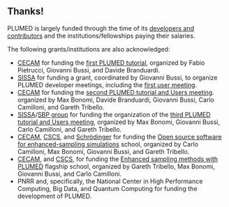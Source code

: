 Thanks!
-----------------------------

PLUMED is largely funded through the time of its [developers and contributors](/people) and the institutions/fellowships paying their salaries.

The following grants/institutions are also acknowledged:
- [CECAM](http://www.cecam.org) for funding the [first PLUMED tutorial](https://www.cecam.org/workshop-details/free-energy-calculations-with-plumed-864), organized by Fabio Pietrucci, Giovanni Bussi, and Davide Branduardi.
- [SISSA](http://www.sissa.it) for funding a grant, coordinated by Giovanni Bussi, to organize PLUMED developer meetings, including the
  [first user meeting](http://sites.google.com/site/plumedmeeting/program).
- [CECAM](http://www.cecam.org) for funding the
  [second PLUMED tutorial and Users meeting](https://www.cecam.org/workshop-details/enhancing-molecular-simulations-with-plumed-539).
   organized by Max Bonomi, Davide Branduardi, Giovanni Bussi, Carlo Camilloni, and Gareth Tribello.
- [SISSA](http://www.sissa.it)/[SBP group](http://www.sissa.it/sbp) for funding the organization of the
  [third PLUMED tutorial and Users meeting](http://sites.google.com/view/plumed-meeting-2017/home), organized by Max Bonomi, Giovanni Bussi, Carlo Camilloni, and Gareth Tribello.
- [CECAM](http://www.cecam.org), [CSCS](https://www.cscs.ch), and [Schrödinger](https://www.schrodinger.com) for funding the [Open source software for enhanced-sampling simulations](https://www.cecam.org/workshop-details/open-source-software-for-enhanced-sampling-simulations-118/) school, organized by Carlo Camilloni, Max Bonomi, Giovanni Bussi, and Gareth Tribello.
- [CECAM](http://www.cecam.org), and [CSCS](https://www.cscs.ch), for funding the [Enhanced sampling methods with PLUMED](https://www.cecam.org/workshop-details/enhanced-sampling-methods-with-plumed-1200) flagship school, organized by Gareth Tribello, Max Bonomi, Giovanni Bussi, and Carlo Camilloni.
- PNRR and, specifically, the National Center in High Performance Computing, Big Data, and Quantum Computing for funding the development of PLUMED.
